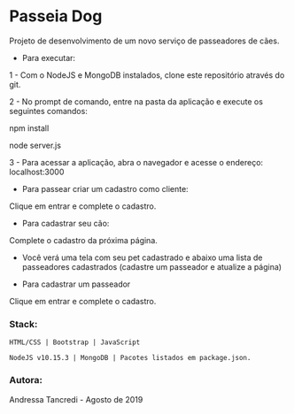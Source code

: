 # Passeia Dog
Projeto de desenvolvimento de um novo serviço de passeadores de cães.

* Para executar:

1 - Com o NodeJS e MongoDB instalados, clone este repositório através do git.

2 - No prompt de comando, entre na pasta da aplicação e execute os seguintes comandos:

npm install

node server.js

3 - Para acessar a aplicação, abra o navegador e acesse o endereço:
localhost:3000

* Para passear criar um cadastro como cliente:

Clique em entrar e complete o cadastro.

* Para cadastrar seu cão:

Complete o cadastro da próxima página.

* Você verá uma tela com seu pet cadastrado e abaixo uma lista de passeadores cadastrados (cadastre um passeador e atualize a página)

* Para cadastrar um passeador

Clique em entrar e complete o cadastro. 

### Stack: ###

`HTML/CSS | Bootstrap | JavaScript`

`NodeJS v10.15.3 | MongoDB | Pacotes listados em package.json.`

### Autora: ### 
Andressa Tancredi - Agosto de 2019
